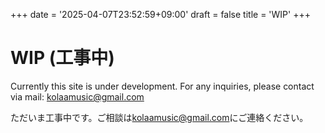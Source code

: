 +++
date = '2025-04-07T23:52:59+09:00'
draft = false
title = 'WIP'
+++
# WIP (工事中)

Currently this site is under development. For any inquiries, please contact via mail:  [kolaamusic@gmail.com](mailto:kolaamusic@gmail.com)

ただいま工事中です。ご相談は[kolaamusic@gmail.com](mailto:kolaamusic@gmail.com)にご連絡ください。